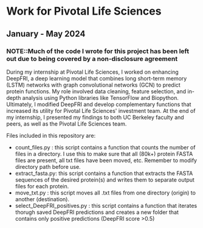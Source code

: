 # Work for Pivotal Life Sciences
## January - May 2024


### NOTE::Much of the code I wrote for this project has been left out due to being covered by a non-disclosure agreement
During my internship at Pivotal Life Sciences, I worked on enhancing DeepFRI, a deep learning model that combines long short-term memory (LSTM) networks with graph convolutional networks (GCN) to predict protein functions. My role involved data cleaning, feature selection, and in-depth analysis using Python libraries like TensorFlow and Biopython. Ultimately, I modified DeepFRI and develop complementary functions that increased its utility for Pivotal Life Sciences' investment team. At the end of my internship, I presented my findings to both UC Berkeley faculty and peers, as well as the Pivotal Life Sciences team. 

Files included in this repository are:
- count_files.py : this script contains a function that counts the number of files in a directory. I use this to make sure that all (80k+) protein FASTA files are present, all txt files have been moved, etc. Remember to modify directory path before use.
- extract_fasta.py: this script contains a function that extracts the FASTA sequences of the desired protein(s) and writes them to separate output files for each protein.
- move_txt.py : this script moves all .txt files from one directory (origin) to another (destination).
- select_DeepFRI_positives.py : this script contains a function that iterates thorugh saved DeepFRI predictions and creates a new folder that contains only positive predictions (DeepFRI score >0.5)
